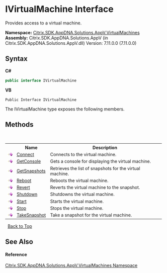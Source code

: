 # IVirtualMachine Interface
 

Provides access to a virtual machine.

**Namespace:**&nbsp;[Citrix.SDK.AppDNA.Solutions.AppV.VirtualMachines](8e922e14-e318-4969-a8ff-48cbad35adbf.md)<br />**Assembly:**&nbsp;Citrix.SDK.AppDNA.Solutions.AppV (in Citrix.SDK.AppDNA.Solutions.AppV.dll) Version: 7.11.0.0 (7.11.0.0)

## Syntax

**C#**
```csharp
public interface IVirtualMachine
```

**VB**
```vbnet
Public Interface IVirtualMachine
```

The IVirtualMachine type exposes the following members.


## Methods
&nbsp;<table><tr><th></th><th>Name</th><th>Description</th></tr><tr><td>![Public method](media/pubmethod.gif "Public method")</td><td><a href="d6bc04fc-7bb9-b5e4-641f-7c3475fdb195">Connect</a></td><td>
Connects to the virtual machine.</td></tr><tr><td>![Public method](media/pubmethod.gif "Public method")</td><td><a href="2c1f4775-b620-1d80-f7cb-434dbeea052a">GetConsole</a></td><td>
Gets a console for displaying the virtual machine.</td></tr><tr><td>![Public method](media/pubmethod.gif "Public method")</td><td><a href="9cc5441e-a4b8-40e2-73af-93b439479d73">GetSnapshots</a></td><td>
Retrieves the list of snapshots for the virtual machine.</td></tr><tr><td>![Public method](media/pubmethod.gif "Public method")</td><td><a href="202f7e47-466e-47ac-ac3e-206d4bf64698">Reboot</a></td><td>
Reboots the virtual machine.</td></tr><tr><td>![Public method](media/pubmethod.gif "Public method")</td><td><a href="1e7c6c08-5846-9a43-573e-309f3d966353">Revert</a></td><td>
Reverts the virtual machine to the snapshot.</td></tr><tr><td>![Public method](media/pubmethod.gif "Public method")</td><td><a href="91efbdfe-8fbe-2676-e149-497faf91216f">Shutdown</a></td><td>
Shutdowns the virtual machine.</td></tr><tr><td>![Public method](media/pubmethod.gif "Public method")</td><td><a href="0814be26-c856-0b0b-fada-aa1e246ae543">Start</a></td><td>
Starts the virtual machine.</td></tr><tr><td>![Public method](media/pubmethod.gif "Public method")</td><td><a href="6cce6163-6b81-a620-7d7d-d74f731907e9">Stop</a></td><td>
Stops the virtual machine.</td></tr><tr><td>![Public method](media/pubmethod.gif "Public method")</td><td><a href="93261a6a-9f19-9798-360b-26f45aa85548">TakeSnapshot</a></td><td>
Take a snapshot for the virtual machine.</td></tr></table>&nbsp;
<a href="#ivirtualmachine-interface">Back to Top</a>

## See Also


#### Reference
<a href="8e922e14-e318-4969-a8ff-48cbad35adbf">Citrix.SDK.AppDNA.Solutions.AppV.VirtualMachines Namespace</a><br />
